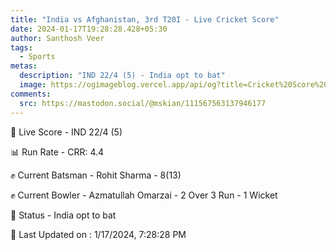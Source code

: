```yaml
---
title: "India vs Afghanistan, 3rd T20I - Live Cricket Score"
date: 2024-01-17T19:28:28.428+05:30
author: Santhosh Veer
tags:
  - Sports
metas:
  description: "IND 22/4 (5) - India opt to bat"
  image: https://ogimageblog.vercel.app/api/og?title=Cricket%20Score%20%F0%9F%8F%8F
comments:
  src: https://mastodon.social/@mskian/111567563137946177
---
```


🔴 Live Score - IND 22/4 (5)  

📊 Run Rate - CRR: 4.4  

✊ Current Batsman - Rohit Sharma - 8(13)  

✊ Current Bowler - Azmatullah Omarzai - 2 Over 3 Run - 1 Wicket  

📑 Status - India opt to bat

<!--more-->

📝 Last Updated on : 1/17/2024, 7:28:28 PM
